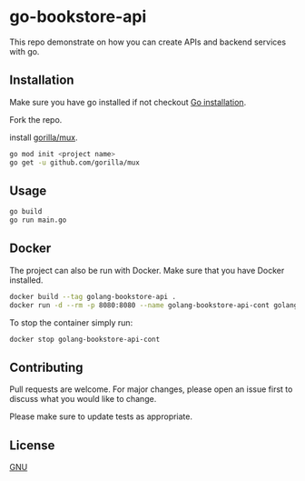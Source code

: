 # go-bookstore-api


This repo demonstrate on how you can create APIs and backend services with go.

## Installation
Make sure you have go installed if not checkout [Go installation](https://go.dev/doc/install).

Fork the repo.

install [gorilla/mux](https://github.com/gorilla/mux).
```bash
go mod init <project name>
go get -u github.com/gorilla/mux
```

## Usage

```bash
go build
go run main.go
```

## Docker

The project can also be run with Docker. Make sure that you have Docker installed.

```bash
docker build --tag golang-bookstore-api .
docker run -d --rm -p 8080:8080 --name golang-bookstore-api-cont golang-bookstore-api
```

To stop the container simply run:
```bash
docker stop golang-bookstore-api-cont
```

## Contributing

Pull requests are welcome. For major changes, please open an issue first
to discuss what you would like to change.

Please make sure to update tests as appropriate.

## License

[GNU](https://www.gnu.org/licenses/old-licenses/gpl-2.0.en.html)
